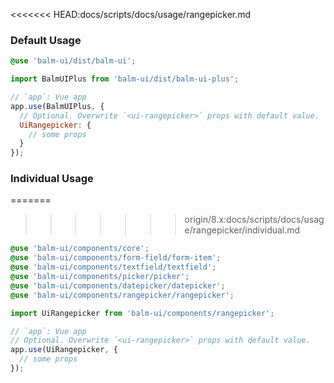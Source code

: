 <<<<<<< HEAD:docs/scripts/docs/usage/rangepicker.md
### Default Usage

```scss
@use 'balm-ui/dist/balm-ui';
```

```js
import BalmUIPlus from 'balm-ui/dist/balm-ui-plus';

// `app`: Vue app
app.use(BalmUIPlus, {
  // Optional. Overwrite `<ui-rangepicker>` props with default value.
  UiRangepicker: {
    // some props
  }
});
```

### Individual Usage

=======
>>>>>>> origin/8.x:docs/scripts/docs/usage/rangepicker/individual.md
```scss
@use 'balm-ui/components/core';
@use 'balm-ui/components/form-field/form-item';
@use 'balm-ui/components/textfield/textfield';
@use 'balm-ui/components/picker/picker';
@use 'balm-ui/components/datepicker/datepicker';
@use 'balm-ui/components/rangepicker/rangepicker';
```

```js
import UiRangepicker from 'balm-ui/components/rangepicker';

// `app`: Vue app
// Optional. Overwrite `<ui-rangepicker>` props with default value.
app.use(UiRangepicker, {
  // some props
});
```
